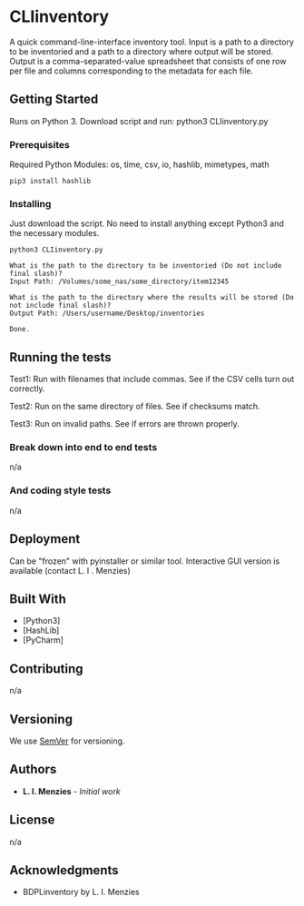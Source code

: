 # CLIinventory

A quick command-line-interface inventory tool. Input is a path to a directory to be inventoried and a path to a directory where output will be stored. Output is a comma-separated-value spreadsheet that consists of one row per file and columns corresponding to the metadata for each file.

## Getting Started

Runs on Python 3. Download script and run:
    python3 CLIinventory.py

### Prerequisites

Required Python Modules: os, time, csv, io, hashlib, mimetypes, math

```
pip3 install hashlib
```

### Installing

Just download the script. No need to install anything except Python3 and the necessary modules.

```
python3 CLIinventory.py

What is the path to the directory to be inventoried (Do not include final slash)?
Input Path: /Volumes/some_nas/some_directory/item12345

What is the path to the directory where the results will be stored (Do not include final slash)?
Output Path: /Users/username/Desktop/inventories

Done.
```

## Running the tests

Test1: Run with filenames that include commas. See if the CSV cells turn out correctly.

Test2: Run on the same directory of files. See if checksums match.

Test3: Run on invalid paths. See if errors are thrown properly.

### Break down into end to end tests

n/a

### And coding style tests

n/a

## Deployment

Can be "frozen" with pyinstaller or similar tool.
Interactive GUI version is available (contact L. I . Menzies)

## Built With

* [Python3]
* [HashLib]
* [PyCharm]

## Contributing

n/a

## Versioning

We use [SemVer](http://semver.org/) for versioning.

## Authors

* **L. I. Menzies** - *Initial work*

## License

n/a

## Acknowledgments

* BDPLinventory by L. I. Menzies


